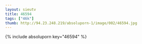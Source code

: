 ```yaml
--- 
layout: sieutv
title: 46594
tags: ["46k"]
thumb: http://94.23.248.219/absoluporn-1/image/002/46594.jpg
---
```

{% include absoluporn key="46594" %} 
